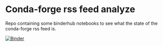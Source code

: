# Conda-forge rss feed analyze

Repo containing some binderhub notebooks to see what the state of the conda-forge rss feed is.

[![Binder](https://mybinder.org/badge_logo.svg)](https://mybinder.org/v2/gh/mariusvniekerk/rss-status/master?filepath=rss-feed-analyze.ipynb)
